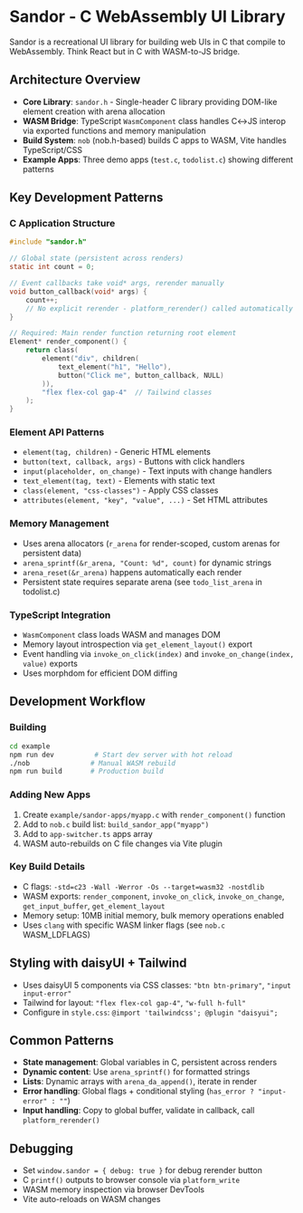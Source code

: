 # Sandor - C WebAssembly UI Library

Sandor is a recreational UI library for building web UIs in C that compile to WebAssembly. Think React but in C with WASM-to-JS bridge.

## Architecture Overview

- **Core Library**: `sandor.h` - Single-header C library providing DOM-like element creation with arena allocation
- **WASM Bridge**: TypeScript `WasmComponent` class handles C↔JS interop via exported functions and memory manipulation
- **Build System**: `nob` (nob.h-based) builds C apps to WASM, Vite handles TypeScript/CSS
- **Example Apps**: Three demo apps (`test.c`, `todolist.c`) showing different patterns

## Key Development Patterns

### C Application Structure
```c
#include "sandor.h"

// Global state (persistent across renders)
static int count = 0;

// Event callbacks take void* args, rerender manually
void button_callback(void* args) {
    count++;
    // No explicit rerender - platform_rerender() called automatically
}

// Required: Main render function returning root element
Element* render_component() {
    return class(
        element("div", children(
            text_element("h1", "Hello"),
            button("Click me", button_callback, NULL)
        )),
        "flex flex-col gap-4"  // Tailwind classes
    );
}
```

### Element API Patterns
- `element(tag, children)` - Generic HTML elements
- `button(text, callback, args)` - Buttons with click handlers
- `input(placeholder, on_change)` - Text inputs with change handlers
- `text_element(tag, text)` - Elements with static text
- `class(element, "css-classes")` - Apply CSS classes
- `attributes(element, "key", "value", ...)` - Set HTML attributes

### Memory Management
- Uses arena allocators (`r_arena` for render-scoped, custom arenas for persistent data)
- `arena_sprintf(&r_arena, "Count: %d", count)` for dynamic strings
- `arena_reset(&r_arena)` happens automatically each render
- Persistent state requires separate arena (see `todo_list_arena` in todolist.c)

### TypeScript Integration
- `WasmComponent` class loads WASM and manages DOM
- Memory layout introspection via `get_element_layout()` export
- Event handling via `invoke_on_click(index)` and `invoke_on_change(index, value)` exports
- Uses morphdom for efficient DOM diffing

## Development Workflow

### Building
```bash
cd example
npm run dev          # Start dev server with hot reload
./nob               # Manual WASM rebuild
npm run build       # Production build
```

### Adding New Apps
1. Create `example/sandor-apps/myapp.c` with `render_component()` function
2. Add to `nob.c` build list: `build_sandor_app("myapp")`
3. Add to `app-switcher.ts` apps array
4. WASM auto-rebuilds on C file changes via Vite plugin

### Key Build Details
- C flags: `-std=c23 -Wall -Werror -Os --target=wasm32 -nostdlib`
- WASM exports: `render_component`, `invoke_on_click`, `invoke_on_change`, `get_input_buffer`, `get_element_layout`
- Memory setup: 10MB initial memory, bulk memory operations enabled
- Uses `clang` with specific WASM linker flags (see `nob.c` WASM_LDFLAGS)

## Styling with daisyUI + Tailwind
- Uses daisyUI 5 components via CSS classes: `"btn btn-primary"`, `"input input-error"`
- Tailwind for layout: `"flex flex-col gap-4"`, `"w-full h-full"`
- Configure in `style.css`: `@import 'tailwindcss'; @plugin "daisyui";`

## Common Patterns
- **State management**: Global variables in C, persistent across renders
- **Dynamic content**: Use `arena_sprintf()` for formatted strings
- **Lists**: Dynamic arrays with `arena_da_append()`, iterate in render
- **Error handling**: Global flags + conditional styling (`has_error ? "input-error" : ""`)
- **Input handling**: Copy to global buffer, validate in callback, call `platform_rerender()`

## Debugging
- Set `window.sandor = { debug: true }` for debug rerender button
- C `printf()` outputs to browser console via `platform_write`
- WASM memory inspection via browser DevTools
- Vite auto-reloads on WASM changes
